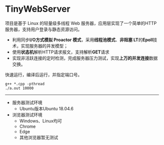 # TinyWebServer
项目是基于 Linux 的轻量级多线程 Web 服务器，应用层实现了一个简单的HTTP 服务器，支持用户登录与静态资源访问。

* 利用同步**I/O方式模拟 Proactor 模式**，采用**线程池模式**、**非阻塞 LT**的**Epoll**技术，实现服务器的并发模型；
* 使用**状态机**解析HTTP请求报文，支持解析**GET**请求
* 实现非活跃连接的定时检测，完成服务器压力测试，实现**上万的并发连接**数据交换。

快速运行，编译后运行，并指定端口号。
```
g++ *.cpp -pthread
./a.out 10000
```
------------
* 服务器测试环境
	* Ubuntu版本Ubuntu 18.04.6
* 浏览器测试环境
	* Windows、Linux均可
	* Chrome
	* Edge
	* 其他浏览器暂无测试

